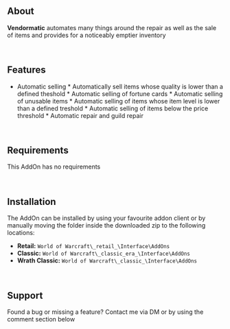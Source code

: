 ## About

**Vendormatic** automates many things around the repair as well as the sale of items and provides for a noticeably emptier inventory

 

## Features

 *   Automatic selling
    *   Automatically sell items whose quality is lower than a defined theshold
    *   Automatic selling of fortune cards
    *   Automatic selling of unusable items
    *   Automatic selling of items whose item level is lower than a defined treshold
    *   Automatic selling of items below the price threshold
    *   Automatic repair and guild repair

 

## Requirements

This AddOn has no requirements

 

## Installation

The AddOn can be installed by using your favourite addon client or by manually moving the folder inside the downloaded zip to the following locations:

*   **Retail:** `World of Warcraft\_retail_\Interface\AddOns`
*   **Classic:** `World of Warcraft\_classic_era_\Interface\AddOns`
*   **Wrath Classic:** `World of Warcraft\_classic_\Interface\AddOns`

 

## Support

Found a bug or missing a feature? Contact me via DM or by using the comment section below
